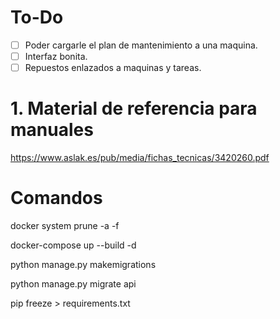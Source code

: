 # To-Do

- [ ] Poder cargarle el plan de mantenimiento a una maquina.
- [ ] Interfaz bonita.
- [ ] Repuestos enlazados a maquinas y tareas.

# 1. Material de referencia para manuales

https://www.aslak.es/pub/media/fichas_tecnicas/3420260.pdf

# Comandos

docker system prune -a -f

docker-compose up --build -d

python manage.py makemigrations

python manage.py migrate api

pip freeze > requirements.txt
